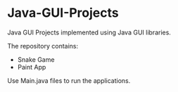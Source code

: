 ﻿# Java-GUI-Projects

Java GUI Projects implemented using Java GUI libraries.

The repository contains:
- Snake Game
- Paint App

Use Main.java files to run the applications.
